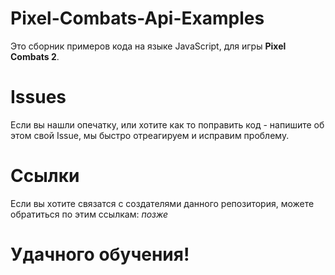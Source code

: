 # Pixel-Combats-Api-Examples
Это сборник примеров кода на языке JavaScript, для игры **Pixel Combats 2**.
# Issues
Если вы нашли опечатку, или хотите как то поправить код - напишите об этом свой Issue, мы быстро отреагируем и исправим проблему. 
# Ссылки
Если вы хотите связатся с создателями данного репозитория, можете обратиться по этим ссылкам: *позже*
# Удачного обучения! 
